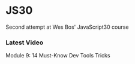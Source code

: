 # JS30
Second attempt at Wes Bos' JavaScript30 course

### Latest Video
Module 9: 14 Must-Know Dev Tools Tricks